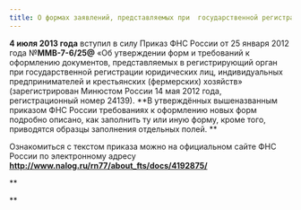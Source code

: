 ```yaml
---
title: О формах заявлений, представляемых при  государственной регистрации юридических лиц и  индивидуальных предпринимателей 
--- 
```

**4 июля 2013 года** вступил в силу Приказ ФНС России от 25 января 2012 года №**ММВ-7-6/25@** &laquo;Об утверждении форм и требований к оформлению документов, представляемых в регистрирующий орган при государственной регистрации юридических лиц, индивидуальных предпринимателей и крестьянских (фермерских) хозяйств&raquo; (зарегистрирован Минюстом России 14 мая 2012 года, регистрационный номер 24139).
**В утверждённых вышеназванным приказом ФНС России требованиях к оформлению новых форм подробно описано, как заполнить ту или иную форму, кроме того, приводятся образцы заполнения отдельных полей. **

 

Ознакомиться с текстом приказа можно на официальном сайте ФНС России по электронному адресу **<a href="http://www.nalog.ru/rn77/about_fts/docs/4192875/">http://www.nalog.ru/rn77/about_fts/docs/4192875/</a>**

**

**
